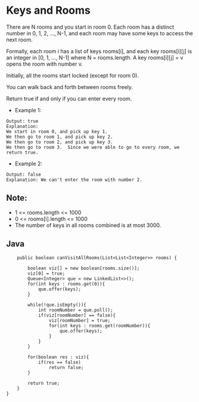 # Keys and Rooms

There are N rooms and you start in room 0.  Each room has a distinct number in 0, 1, 2, ..., N-1, and each room may have some keys to access the next room. 

Formally, each room i has a list of keys rooms[i], and each key rooms[i][j] is an integer in [0, 1, ..., N-1] where N = rooms.length.  A key rooms[i][j] = v opens the room with number v.

Initially, all the rooms start locked (except for room 0). 

You can walk back and forth between rooms freely.

Return true if and only if you can enter every room.

* Example 1:

~~~Input: [[1],[2],[3],[]]
Output: true
Explanation:  
We start in room 0, and pick up key 1.
We then go to room 1, and pick up key 2.
We then go to room 2, and pick up key 3.
We then go to room 3.  Since we were able to go to every room, we return true.
~~~

* Example 2:

~~~Input: [[1,3],[3,0,1],[2],[0]]
Output: false
Explanation: We can't enter the room with number 2.
~~~

## Note:

* 1 <= rooms.length <= 1000
* 0 <= rooms[i].length <= 1000
* The number of keys in all rooms combined is at most 3000.

## Java

~~~class Solution {
    public boolean canVisitAllRooms(List<List<Integer>> rooms) {

        boolean viz[] = new boolean[rooms.size()];
        viz[0] = true;
        Queue<Integer> que = new LinkedList<>();
        for(int keys : rooms.get(0)){
            que.offer(keys);
        }
        
        while(!que.isEmpty()){
            int roomNumber = que.poll();
            if(viz[roomNumber] == false){
                viz[roomNumber] = true;
                for(int keys : rooms.get(roomNumber)){
                    que.offer(keys);
                }
            }
        }
        
        for(boolean res : viz){
            if(res == false)
                return false;
        }
        
        return true;
    }
}
~~~
